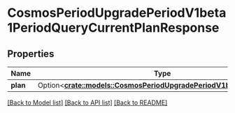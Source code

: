 # CosmosPeriodUpgradePeriodV1beta1PeriodQueryCurrentPlanResponse

## Properties

Name | Type | Description | Notes
------------ | ------------- | ------------- | -------------
**plan** | Option<[**crate::models::CosmosPeriodUpgradePeriodV1beta1PeriodPlan**](cosmos.upgrade.v1beta1.Plan.md)> |  | [optional]

[[Back to Model list]](../README.md#documentation-for-models) [[Back to API list]](../README.md#documentation-for-api-endpoints) [[Back to README]](../README.md)


